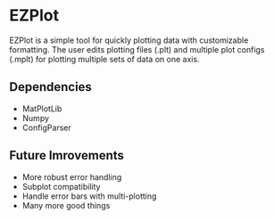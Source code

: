 # EZPlot
EZPlot is a simple tool for quickly plotting data with customizable formatting. The user edits plotting files (.plt) and multiple plot configs (.mplt) for plotting multiple sets of data on one axis.

## Dependencies 
- MatPlotLib
- Numpy
- ConfigParser

## Future Imrovements
- More robust error handling
- Subplot compatibility
- Handle error bars with multi-plotting
- Many more good things
